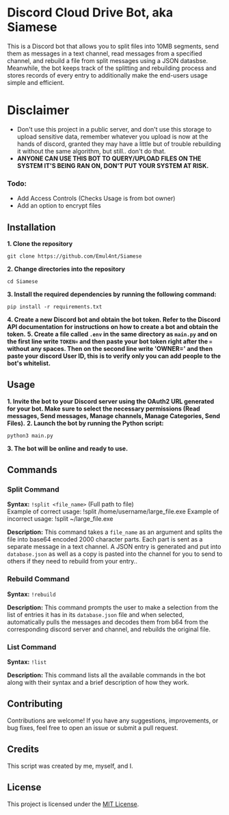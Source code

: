 # Discord Cloud Drive Bot, aka Siamese

This is a Discord bot that allows you to split files into 10MB segments, send them as messages in a text channel, read messages from a specified channel, and rebuild a file from split messages using a JSON datasbse. Meanwhile, the bot keeps track of the splitting and rebuilding process and stores records of every entry to additionally make the end-users usage simple and efficient.

# Disclaimer

- Don't use this project in a public server, and don't use this storage to upload sensitive data, remember whatever you upload is now at the hands of discord, granted they may have a little but of trouble rebuilding it without the same algorithm, but still.. don't do that.
- **ANYONE CAN USE THIS BOT TO QUERY/UPLOAD FILES ON THE SYSTEM IT'S BEING RAN ON, DON'T PUT YOUR SYSTEM AT RISK.**

### Todo:

- Add Access Controls (Checks Usage is from bot owner)
- Add an option to encrypt files

## Installation

**1. Clone the repository**
```
git clone https://github.com/Emul4nt/Siamese
```
**2. Change directories into the repository**
```
cd Siamese
```
**3. Install the required dependencies by running the following command:**
```
pip install -r requirements.txt
```

**4. Create a new Discord bot and obtain the bot token. Refer to the Discord API documentation for instructions on how to create a bot and obtain the token.**
**5. Create a file called `.env` in the same directory as `main.py` and on the first line write `TOKEN=` and then paste your bot token right after the `=` without any spaces. Then on the second line write 'OWNER=' and then paste your discord User ID, this is to verify only you can add people to the bot's whitelist.**

## Usage

**1. Invite the bot to your Discord server using the OAuth2 URL generated for your bot. Make sure to select the necessary permissions (Read messages, Send messages, Manage channels, Manage Categories, Send Files).**
**2. Launch the bot by running the Python script:**
```
python3 main.py
```

**3. The bot will be online and ready to use.**

## Commands

### Split Command

**Syntax:** `!split <file_name>` (Full path to file)
<br>
Example of correct usage: !split /home/username/large_file.exe
Example of incorrect usage: !split ~/large_file.exe

**Description:** This command takes a `file_name` as an argument and splits the file into base64 encoded 2000 character parts. Each part is sent as a separate message in a text channel. A JSON entry is generated and put into `database.json` as well as a copy is pasted into the channel for you to send to others if they need to rebuild from your entry..


### Rebuild Command


**Syntax:** `!rebuild`

**Description:** This command prompts the user to make a selection from the list of entries it has in its `database.json` file and when selected, automatically pulls the messages and decodes them from b64 from the corresponding discord server and channel, and rebuilds the original file.

### List Command

**Syntax:** `!list`

**Description:** This command lists all the available commands in the bot along with their syntax and a brief description of how they work.

## Contributing

Contributions are welcome! If you have any suggestions, improvements, or bug fixes, feel free to open an issue or submit a pull request.

## Credits

This script was created by me, myself, and I.

## License

This project is licensed under the [MIT License](LICENSE).
